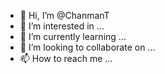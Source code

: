- 👋 Hi, I’m @ChanmanT
- 👀 I’m interested in ...
- 🌱 I’m currently learning ...
- 💞️ I’m looking to collaborate on ...
- 📫 How to reach me ...

<!---
ChanmanT/ChanmanT is a ✨ special ✨ repository because its `README.md` (this file) appears on your GitHub profile.
You can click the Preview link to take a look at your changes.
--->

